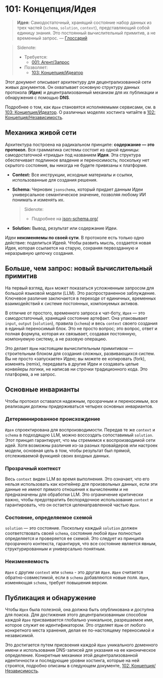 # 101: Концепция/Идея

> **Идея:** Самодостаточный, хранящий состояние набор данных из трех частей (`schema`, `solution`, `context`), представляющий собой единицу знания. Это постоянный вычислительный примитив, а не временный запрос. — [Глоссарий](./000_glossary.md)

> Sidenote:
> - Требуется:
>   - [001: Агент/Запрос](./001_agent_request.md)
> - Позволяет:
>   - [103: Концепция/Идеатор](./103_concept_ideator.md)

Этот документ описывает архитектуру для децентрализованной сети живых документов. Он охватывает основную структуру данных протокола (**Идея**) и децентрализованный механизм для их публикации и обнаружения с помощью **DNS**.

Подробнее о том, как `Идеи` становятся исполняемыми сервисами, см. в [103: Концепция/Идеатор](./103_concept_ideator.md). О различных моделях хостинга читайте в [102: Концепция/Независимость](./102_concept_sovereignty.md).

## Механика живой сети

Архитектура построена на радикальном принципе: **содержание — это протокол.** Вся грамматика системы состоит из одной единицы: самодостаточной «триады» под названием **Идея**. Эта структура обеспечивает подлинное владение и переносимость; поскольку нет скрытого состояния, вы никогда не будете привязаны к платформе.

- **Context:** Все инструкции, исходные материалы и ссылки, использованные для создания решения.
- **Schema:** Черновик `jsonschema`, который придает данным Идеи универсальное семантическое значение, позволяя любому ИИ понимать и изменять их.

  > Sidenote:
  > - Подробнее на [json-schema.org/](https://json-schema.org/)

- **Solution:** Вывод, результат или содержание Идеи.

Идеи **неизменяемы по своей сути**. В протоколе есть только одно действие: поделиться Идеей. Чтобы развить мысль, создается новая Идея, которая ссылается на старую, сохраняя первозданную и неразрывную цепочку создания.

## Больше, чем запрос: новый вычислительный примитив

На первый взгляд, `Идея` может показаться усложненным запросом для большой языковой модели (LLM). Это распространенное заблуждение. Ключевое различие заключается в переходе от единичных, временных взаимодействий к системе постоянных, компонуемых активов.

В отличие от простого, временного запроса к чат-боту, `Идея` — это самодостаточный, хранящий состояние артефакт. Она упаковывает `input`, `output` (`solution`), правила (`schema`) и весь `context` своего создания в единый переносимый блок. Это не просто вопрос; это вопрос, ответ и полная формула, которая их связывает, создавая постоянную, компонуемую систему, а не разовую операцию.

Это делает `Идею` настоящим вычислительным примитивом — строительным блоком для создания сложных, развивающихся систем. Вы не просто «запускаете» Идею; вы можете ее копировать (fork), изменять (remix), передавать в другие Идеи и создавать целые конвейеры логики, не написав ни строчки традиционного кода. Это платформа, а не запрос.

## Основные инварианты

Чтобы протокол оставался надежным, прозрачным и переносимым, все реализации должны придерживаться четырех основных инвариантов.

### Детерминированное происхождение

`Идея` спроектирована для воспроизводимости. Передав те же `context` и `schema` в подходящую LLM, можно воссоздать сопоставимый `solution`. Этот принцип гарантирует, что мы стремимся к воспроизводимой сети идей. Хотя возможны различия из-за разных провайдеров или настроек модели, основная цель в том, чтобы результат был прямой, отслеживаемой функцией своих входных данных.

### Прозрачный контекст

Весь `context` виден LLM во время выполнения. Это означает, что его нельзя использовать как контейнер для произвольных данных, если эти данные не имеют прямого отношения к вычислениям и не предназначены для обработки LLM. Это ограничение критически важно, чтобы предотвратить беспорядочное использование `context` и гарантировать, что он остается целенаправленной частью `Идеи`.

### Состояние, определяемое схемой

`solution` — это состояние. Поскольку каждый `solution` должен соответствовать своей `schema`, состояние любой `Идеи` полностью определяется и проверяется ее схемой. Это следует из принципа прозрачного контекста, гарантируя, что все состояние является явным, структурированным и универсально понятным.

### Неизменяемость

`Идея` с другим `context` или `schema` - это другая `Идея`. `Идея` считается обратно-совместимой, если в `schema` добавляются новые поля. `Идея`, изменяющая `schema`, требует повышения версии.

## Публикация и обнаружение

Чтобы `Идея` была полезной, она должна быть опубликована и доступна для поиска. Для достижения этого децентрализованным способом каждой `Идее` присваивается глобально уникальное, разрешаемое имя, которое служит ее идентификатором. Это отделяет `Идею` от любого конкретного места хранения, делая ее по-настоящему переносимой и независимой.

Это достигается путем присвоения каждой `Идее` уникального доменного имени и использования DNS-записей для указания на ее каноническое определение. Конкретные механики этой децентрализованной идентичности и последующие уровни хостинга, которые на ней строятся, подробно описаны в следующем документе, [102: Концепция/Независимость](./102_concept_sovereignty.md).
